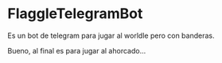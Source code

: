 # FlaggleTelegramBot
Es un bot de telegram para jugar al worldle pero con banderas.

Bueno, al final es para jugar al ahorcado...
